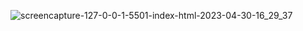 ![screencapture-127-0-0-1-5501-index-html-2023-04-30-16_29_37](https://user-images.githubusercontent.com/121231314/235349410-7edd8ac0-dccd-4002-bcaa-cbe55d6d19bb.png)
